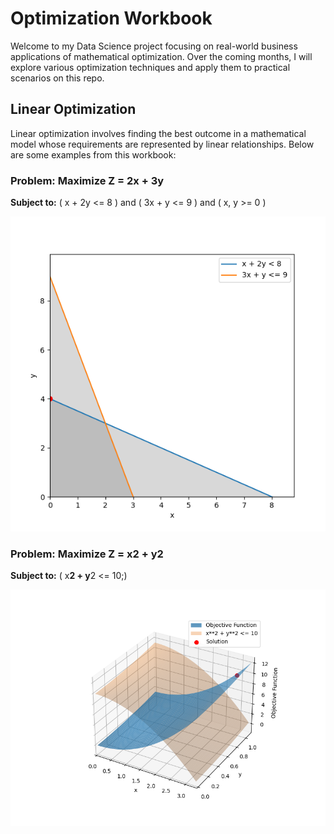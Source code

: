 # Optimization Workbook

Welcome to my Data Science project focusing on real-world business applications of mathematical optimization.
Over the coming months, I will explore various optimization techniques and apply them to practical scenarios on this repo.

## Linear Optimization

Linear optimization involves finding the best outcome in a mathematical model whose requirements are represented by linear relationships. Below are some examples from this workbook:


### Problem: Maximize Z = 2x + 3y
**Subject to:** \( x + 2y <= 8 \) and \( 3x + y <= 9 \) and \( x, y >= 0 \)

![Linear Optimization Plot](images/q3_plot.png "x + 2y < 8 ; 3x + y <= 9")


### Problem: Maximize Z = x**2 + y**2
**Subject to:** \( x**2 + y**2 <= 10;\)

![Nonlinear Optimization Plot](images/nonlin_q1.png "")

